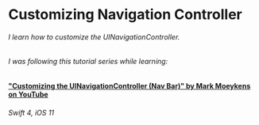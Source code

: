 # Customizing Navigation Controller
###### I learn how to customize the UINavigationController.
###### I was following this tutorial series while learning:
#### <a href="https://www.youtube.com/watch?v=C7q5pl_Agds&list=PLHDMmeIMXj8WyvlX5uFmppVn2Pm0bXVr7">"Customizing the UINavigationController (Nav Bar)" by Mark Moeykens on YouTube</a>
###### Swift 4, iOS 11
